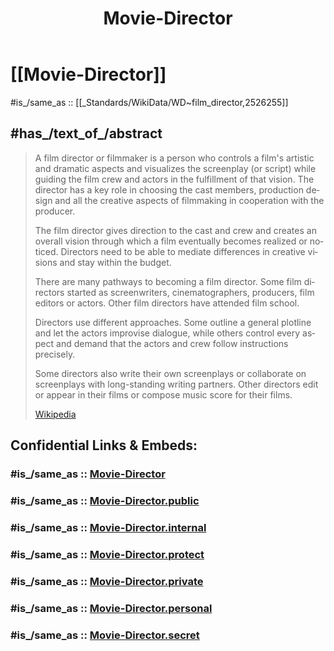 ﻿---
aliases:
- "film director"
- filmmaker
- "Movie Director"
- Movie-Director
confidential: private
cssclasses:
- private
- note
draft: true
excalidraw_autoexport: svg
excalidraw_open_md: true
excalidraw_plugin: parsed
expiryDate: 
has_Template: '[[Extract~Note~Template]]'
has_time_started: 2025-07-20
isDeleted: false
isReadOnly: false
keywords: Movie-Director
lang: en
layout: 
license: (c)copyrighted
linkTitle: Movie-Director
publish: false
publishDate: 
tags:
- Movie-Director
- excalidraw
title: Movie-Director
type: private_note
---

# [[Movie-Director]] 

 #is_/same_as :: [[_Standards/WikiData/WD~film_director,2526255]] 

## #has_/text_of_/abstract 

> A film director or filmmaker is a person who controls a film's artistic and dramatic aspects 
> and visualizes the screenplay (or script) while guiding the film crew and actors in the fulfillment of that vision. 
> The director has a key role in choosing the cast members, production design 
> and all the creative aspects of filmmaking in cooperation with the producer.
>
> The film director gives direction to the cast and crew 
> and creates an overall vision through which a film eventually becomes realized or noticed. 
> Directors need to be able to mediate differences in creative visions and stay within the budget.
>
> There are many pathways to becoming a film director. 
> Some film directors started as screenwriters, cinematographers, producers, film editors or actors. 
> Other film directors have attended film school. 
> 
> Directors use different approaches. 
> Some outline a general plotline and let the actors improvise dialogue, 
> while others control every aspect and demand that the actors and crew follow instructions precisely. 
> 
> Some directors also write their own screenplays or collaborate on screenplays with long-standing writing partners. 
> Other directors edit or appear in their films or compose music score for their films.
>
> [Wikipedia](https://en.wikipedia.org/wiki/Film%20director) 


## Confidential Links & Embeds: 

### #is_/same_as :: [Movie-Director](/_Standards/Society/Communication/Media/Movie/Movie-Director.md) 

### #is_/same_as :: [Movie-Director.public](/_public/Society/Communication/Media/Movie/Movie-Director.public.md) 

### #is_/same_as :: [Movie-Director.internal](/_internal/Society/Communication/Media/Movie/Movie-Director.internal.md) 

### #is_/same_as :: [Movie-Director.protect](/_protect/Society/Communication/Media/Movie/Movie-Director.protect.md) 

### #is_/same_as :: [Movie-Director.private](/_private/Society/Communication/Media/Movie/Movie-Director.private.md) 

### #is_/same_as :: [Movie-Director.personal](/_personal/Society/Communication/Media/Movie/Movie-Director.personal.md) 

### #is_/same_as :: [Movie-Director.secret](/_secret/Society/Communication/Media/Movie/Movie-Director.secret.md)

